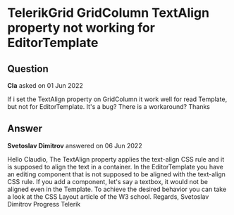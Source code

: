 # TelerikGrid GridColumn TextAlign property not working for EditorTemplate

## Question

**Cla** asked on 01 Jun 2022

If i set the TextAlign property on GridColumn it work well for read Template, but not for EditorTemplate. It's a bug? There is a workaround? Thanks

## Answer

**Svetoslav Dimitrov** answered on 06 Jun 2022

Hello Claudio, The TextAlign property applies the text-align CSS rule and it is supposed to align the text in a container. In the EditorTemplate you have an editing component that is not supposed to be aligned with the text-align CSS rule. If you add a component, let's say a textbox, it would not be aligned even in the Template. To achieve the desired behavior you can take a look at the CSS Layout article of the W3 school. Regards, Svetoslav Dimitrov Progress Telerik
